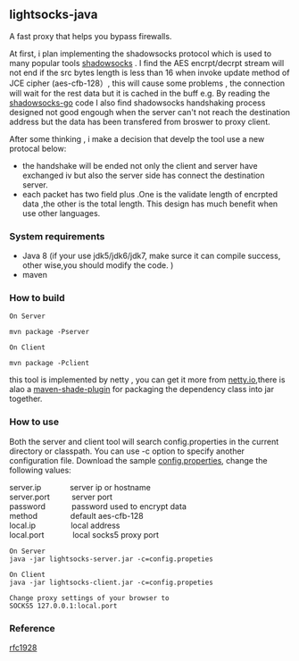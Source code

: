 ## lightsocks-java
A fast proxy that helps you bypass firewalls.

At first, i plan implementing the shadowsocks protocol  which is used to many popular tools  [shadowsocks](https://github.com/shadowsocks/) .  I find the AES encrpt/decrpt stream  will not end if the src bytes length  is less than 16  when invoke update method of JCE cipher (aes-cfb-128）, this will cause some problems , the connection will wait for the rest data but it is cached in the buff e.g.  By reading the [shadowsocks-go](https://github.com/shadowsocks/shadowsocks-go) code  I also find  shadowsocks handshaking process designed  not good engough when the server can't not reach the destination address  but the data has been transfered  from broswer to proxy client.

After some thinking , i make a decision that develp the tool use a new protocal  below:<br>
 *  the handshake will be ended not only the client and server have exchanged  iv but also the server side has connect the            destination server.
 *  each packet has two field plus .One is the validate length of encrpted data ,the other is the total length. This design has       much benefit when use other languages.

### System requirements
 *  Java 8 (if your use jdk5/jdk6/jdk7, make surce it can compile success, other wise,you should  modify the code. )
 *  maven

### How to build
```
On Server

mvn package -Pserver

On Client 

mvn package -Pclient
```
this tool is implemented by netty , you can get it more from [netty.io](http://netty.io),there is alao a [maven-shade-plugin](maven.apache.org/plugins/maven-shade-plugin/) for packaging the dependency class into jar together.

### How to use

Both the server and client tool will search config.properties in the current directory or classpath. You can use -c option to specify another configuration file. Download the sample [config.properties](https://github.com/lightsocks/lightsocks-java/blob/master/src/main/resources/config.properties), change the following values:

server.ip &nbsp;&nbsp;&nbsp;&nbsp; &nbsp; &nbsp; &nbsp; &nbsp;server ip or hostname<br>
server.port &nbsp; &nbsp; &nbsp; &nbsp; &nbsp;server port<br>
password &nbsp;&nbsp; &nbsp; &nbsp; &nbsp; &nbsp; password used to encrypt data<br>
method &nbsp;&nbsp;&nbsp;&nbsp;&nbsp;&nbsp; &nbsp; &nbsp; &nbsp; &nbsp;default aes-cfb-128<br>
local.ip &nbsp;&nbsp;&nbsp;&nbsp;&nbsp;&nbsp;&nbsp; &nbsp; &nbsp; &nbsp; &nbsp;local address<br>
local.port &nbsp;&nbsp;&nbsp;&nbsp; &nbsp; &nbsp; &nbsp; &nbsp;local socks5 proxy port<br>

```
On Server
java -jar lightsocks-server.jar -c=config.propeties

On Client
java -jar lightsocks-client.jar -c=config.propeties

Change proxy settings of your browser to
SOCKS5 127.0.0.1:local.port
```

 
### Reference
[rfc1928](http://www.ietf.org/rfc/rfc1928.txt)
